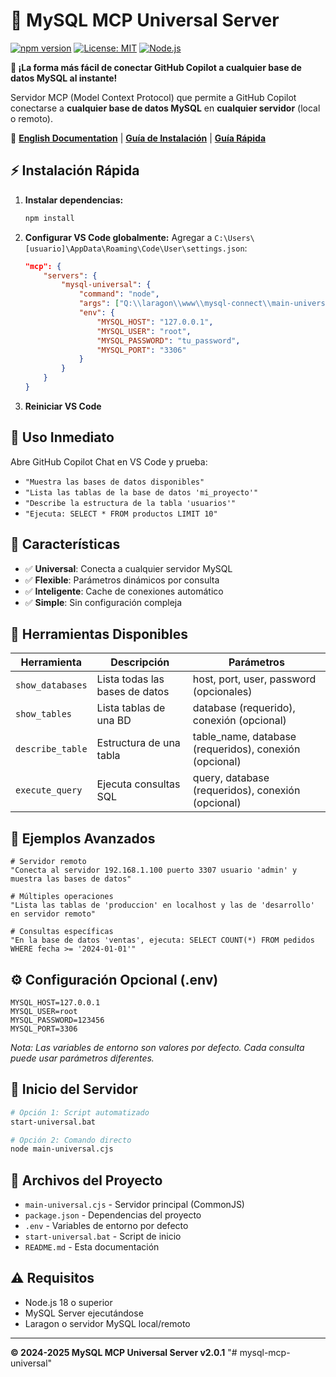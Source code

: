 # 🚀 MySQL MCP Universal Server

[![npm version](https://badge.fury.io/js/mysql-mcp-universal.svg)](https://badge.fury.io/js/mysql-mcp-universal)
[![License: MIT](https://img.shields.io/badge/License-MIT-yellow.svg)](https://opensource.org/licenses/MIT)
[![Node.js](https://img.shields.io/badge/node-%3E%3D18.0.0-brightgreen.svg)](https://nodejs.org/)

**🌟 ¡La forma más fácil de conectar GitHub Copilot a cualquier base de datos MySQL al instante!**

Servidor MCP (Model Context Protocol) que permite a GitHub Copilot conectarse a **cualquier base de datos MySQL** en **cualquier servidor** (local o remoto).

📖 **[English Documentation](README-EN.md)** | **[Guía de Instalación](INSTALL.md)** | **[Guía Rápida](GUIA-RAPIDA.md)**

## ⚡ Instalación Rápida

1. **Instalar dependencias:**
   ```bash
   npm install
   ```

2. **Configurar VS Code globalmente:**
   Agregar a `C:\Users\[usuario]\AppData\Roaming\Code\User\settings.json`:
   ```json
   "mcp": {
       "servers": {
           "mysql-universal": {
               "command": "node",
               "args": ["Q:\\laragon\\www\\mysql-connect\\main-universal.cjs"],
               "env": {
                   "MYSQL_HOST": "127.0.0.1",
                   "MYSQL_USER": "root",
                   "MYSQL_PASSWORD": "tu_password",
                   "MYSQL_PORT": "3306"
               }
           }
       }
   }
   ```

3. **Reiniciar VS Code**

## 🎯 Uso Inmediato

Abre GitHub Copilot Chat en VS Code y prueba:

- `"Muestra las bases de datos disponibles"`
- `"Lista las tablas de la base de datos 'mi_proyecto'"`
- `"Describe la estructura de la tabla 'usuarios'"`
- `"Ejecuta: SELECT * FROM productos LIMIT 10"`

## 🌟 Características

- ✅ **Universal**: Conecta a cualquier servidor MySQL
- ✅ **Flexible**: Parámetros dinámicos por consulta
- ✅ **Inteligente**: Cache de conexiones automático
- ✅ **Simple**: Sin configuración compleja

## 🔧 Herramientas Disponibles

| Herramienta | Descripción | Parámetros |
|-------------|-------------|------------|
| `show_databases` | Lista todas las bases de datos | host, port, user, password (opcionales) |
| `show_tables` | Lista tablas de una BD | database (requerido), conexión (opcional) |
| `describe_table` | Estructura de una tabla | table_name, database (requeridos), conexión (opcional) |
| `execute_query` | Ejecuta consultas SQL | query, database (requeridos), conexión (opcional) |

## 📝 Ejemplos Avanzados

```
# Servidor remoto
"Conecta al servidor 192.168.1.100 puerto 3307 usuario 'admin' y muestra las bases de datos"

# Múltiples operaciones
"Lista las tablas de 'produccion' en localhost y las de 'desarrollo' en servidor remoto"

# Consultas específicas
"En la base de datos 'ventas', ejecuta: SELECT COUNT(*) FROM pedidos WHERE fecha >= '2024-01-01'"
```

## ⚙️ Configuración Opcional (.env)

```env
MYSQL_HOST=127.0.0.1
MYSQL_USER=root
MYSQL_PASSWORD=123456
MYSQL_PORT=3306
```

*Nota: Las variables de entorno son valores por defecto. Cada consulta puede usar parámetros diferentes.*

## 🚀 Inicio del Servidor

```bash
# Opción 1: Script automatizado
start-universal.bat

# Opción 2: Comando directo
node main-universal.cjs
```

## 📁 Archivos del Proyecto

- `main-universal.cjs` - Servidor principal (CommonJS)
- `package.json` - Dependencias del proyecto
- `.env` - Variables de entorno por defecto
- `start-universal.bat` - Script de inicio
- `README.md` - Esta documentación

## ⚠️ Requisitos

- Node.js 18 o superior
- MySQL Server ejecutándose
- Laragon o servidor MySQL local/remoto

---
**© 2024-2025 MySQL MCP Universal Server v2.0.1**
"# mysql-mcp-universal" 
